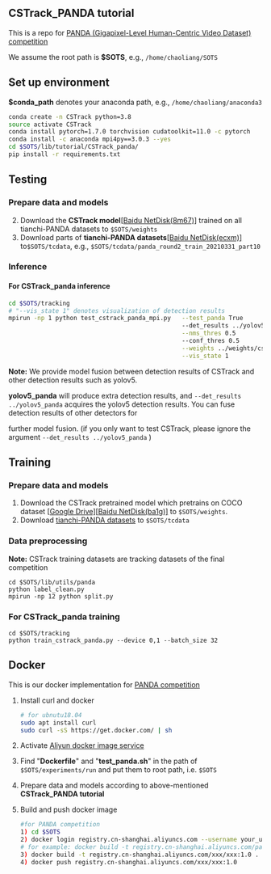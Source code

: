 ## CSTrack_PANDA tutorial

This is a repo for [PANDA (Gigapixel-Level Human-Centric Video Dataset) competition](https://tianchi.aliyun.com/competition/entrance/531855/introduction)

We assume the root path is **$SOTS**, e.g., `/home/chaoliang/SOTS`

## Set up environment

**$conda_path** denotes your anaconda path, e.g., `/home/chaoliang/anaconda3` 

```bash
conda create -n CSTrack python=3.8
source activate CSTrack
conda install pytorch=1.7.0 torchvision cudatoolkit=11.0 -c pytorch
conda install -c anaconda mpi4py==3.0.3 --yes
cd $SOTS/lib/tutorial/CSTrack_panda/
pip install -r requirements.txt
```

## Testing

### Prepare data and models

2. Download the **CSTrack model**[[Baidu NetDisk(8m67)]](https://pan.baidu.com/s/1mlivPz3hyPENLTeJxMfjjQ) trained on all tianchi-PANDA datasets to `$SOTS/weights`
3. Download  parts of **tianchi-PANDA datasets**[[Baidu NetDisk(ecxm)]](https://pan.baidu.com/s/1yVl-fHxyF7mhDYwsmdNTUA)  to`$SOTS/tcdata`, e.g., `$SOTS/tcdata/panda_round2_train_20210331_part10`

### Inference

#### For CSTrack_panda inference

```bash
cd $SOTS/tracking
# "--vis_state 1" denotes visualization of detection results 
mpirun -np 1 python test_cstrack_panda_mpi.py   --test_panda True                     \  
                                                --det_results ../yolov5_panda         \
                                                --nms_thres 0.5                       \   
                                                --conf_thres 0.5                      \
                                                --weights ../weights/cstrack_panda.pt \
                                                --vis_state 1 
```

**Note:** We provide model fusion between detection results  of CSTrack  and other detection results  such as yolov5.

**yolov5_panda** will produce extra detection results, and `--det_results ../yolov5_panda` acquires the yolov5 detection results. You can fuse detection results of other detectors for

further model fusion.  (if you only want to test CSTrack, please ignore the argument `--det_results ../yolov5_panda` )

## Training

### Prepare data and models

1. Download the CSTrack pretrained model which pretrains on COCO dataset [[Google Drive\]](https://drive.google.com/file/d/1qJHNlEXPVirDVmWL7hHeU4-P9amWHJHR/view?usp=sharing)[[Baidu NetDisk(ba1g)\]](https://pan.baidu.com/s/1S04i6-yxQ3QHtfUDDtd1Kw) to `$SOTS/weights`.
2. Download  [tianchi-PANDA datasets](https://tianchi.aliyun.com/competition/entrance/531855/information) to `$SOTS/tcdata`

### Data preprocessing

**Note:** CSTrack training datasets are tracking datasets of the final competition

```
cd $SOTS/lib/utils/panda
python label_clean.py
mpirun -np 12 python split.py
```
### For  CSTrack_panda training

```
cd $SOTS/tracking
python train_cstrack_panda.py --device 0,1 --batch_size 32
```

## Docker

This is our docker implementation for [PANDA competition](https://tianchi.aliyun.com/competition/entrance/531855/introduction) 

1. Install curl and docker 

   ```bash
   # for ubnutu18.04
   sudo apt install curl
   sudo curl -sS https://get.docker.com/ | sh
   ```

2. Activate [Aliyun docker image service](https://tianchi.aliyun.com/competition/entrance/531863/tab/253?spm=5176.12586973.0.0.52d56567ZO368y)

3. Find "**Dockerfile**" and "**test_panda.sh**" in the path of `$SOTS/experiments/run`  and put them to root path, i.e. `$SOTS`

4. Prepare data and models according to above-mentioned **CSTrack_PANDA tutorial**

5. Build and push docker image

   ```bash
   #for PANDA competition
   1) cd $SOTS
   2) docker login registry.cn-shanghai.aliyuncs.com --username your_username  --password your_password
   # for example: docker build -t registry.cn-shanghai.aliyuncs.com/panda_tracking/panda_submit:1.0 . 
   3) docker build -t registry.cn-shanghai.aliyuncs.com/xxx/xxx:1.0 . 
   4) docker push registry.cn-shanghai.aliyuncs.com/xxx/xxx:1.0
   ```

   

